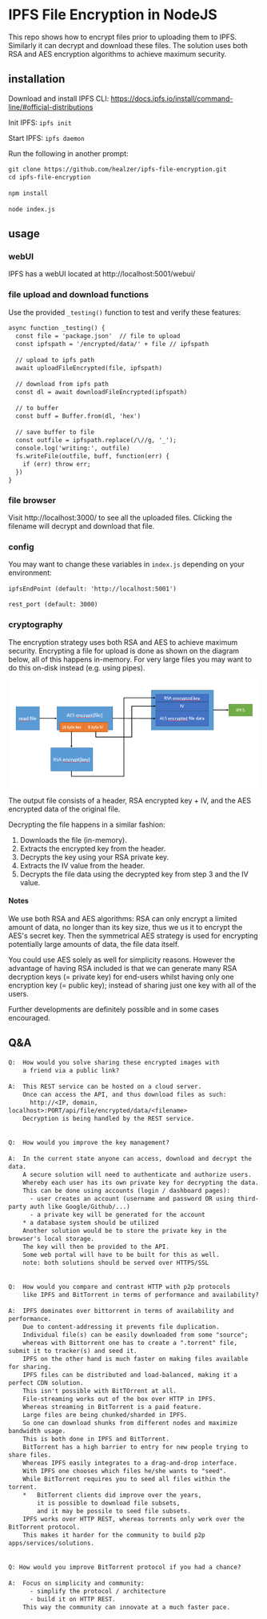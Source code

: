 # IPFS File Encryption in NodeJS

This repo shows how to encrypt files prior to uploading them to IPFS. Similarly it can decrypt and download these files. The solution uses both RSA and AES encryption algorithms to achieve maximum security.

## installation
Download and install IPFS CLI: https://docs.ipfs.io/install/command-line/#official-distributions

Init IPFS: `ipfs init`

Start IPFS: `ipfs daemon`

Run the following in another prompt:
```
git clone https://github.com/healzer/ipfs-file-encryption.git
cd ipfs-file-encryption

npm install

node index.js
```
## usage

### webUI
IPFS has a webUI located at http://localhost:5001/webui/

### file upload and download functions
Use the provided `_testing()` function to test and verify these features:

```JS
async function _testing() {
  const file = 'package.json'  // file to upload
  const ipfspath = '/encrypted/data/' + file // ipfspath
  
  // upload to ipfs path
  await uploadFileEncrypted(file, ipfspath)
  
  // download from ipfs path
  const dl = await downloadFileEncrypted(ipfspath)
  
  // to buffer
  const buff = Buffer.from(dl, 'hex')

  // save buffer to file
  const outfile = ipfspath.replace(/\//g, '_');
  console.log('writing:', outfile)
  fs.writeFile(outfile, buff, function(err) {
    if (err) throw err;
  })
}
```
### file browser
Visit http://localhost:3000/ to see all the uploaded files. Clicking the filename will decrypt and download that file.

### config
You may want to change these variables in `index.js` depending on your environment:

`ipfsEndPoint (default: 'http://localhost:5001')`

`rest_port (default: 3000)`

### cryptography

The encryption strategy uses both RSA and AES to achieve maximum security.
Encrypting a file for upload is done as shown on the diagram below, all of this happens in-memory.
For very large files you may want to do this on-disk instead (e.g. using pipes).

![file forward encryption](/assets/imgs/ipfs_encrypt.png?raw=true)

The output file consists of a header, RSA encrypted key + IV, and the AES encrypted data of the original file.

Decrypting the file happens in a similar fashion:
1. Downloads the file (in-memory).
2. Extracts the encrypted key from the header.
3. Decrypts the key using your RSA private key.
4. Extracts the IV value from the header.
5. Decrypts the file data using the decrypted key from step 3 and the IV value.

#### Notes
We use both RSA and AES algorithms: RSA can only encrypt a limited amount of data, no longer than its key size, thus we us it to encrypt the AES's secret key. Then the symmetrical AES strategy is used for encrypting potentially large amounts of data, the file data itself.

You could use AES solely as well for simplicity reasons. However the advantage of having RSA included is that we can generate many RSA decryption keys (= private key) for end-users whilst having only one encryption key (= public key); instead of sharing just one key with all of the users.

Further developments are definitely possible and in some cases encouraged.

## Q&A
```
Q:  How would you solve sharing these encrypted images with
    a friend via a public link?
    
A:  This REST service can be hosted on a cloud server.
    Once can access the API, and thus download files as such:
      http://<IP, domain, localhost>:PORT/api/file/encrypted/data/<filename>
    Decryption is being handled by the REST service.
  
  
Q:  How would you improve the key management?

A:  In the current state anyone can access, download and decrypt the data.
    A secure solution will need to authenticate and authorize users.
    Whereby each user has its own private key for decrypting the data.
    This can be done using accounts (login / dashboard pages):
      - user creates an account (username and password OR using third-party auth like Google/Github/...)
      - a private key will be generated for the account
    * a database system should be utilized
    Another solution would be to store the private key in the browser's local storage.
    The key will then be provided to the API.
    Some web portal will have to be built for this as well.
    note: both solutions should be served over HTTPS/SSL
    
    
Q:  How would you compare and contrast HTTP with p2p protocols
    like IPFS and BitTorrent in terms of performance and availability?
    
A:  IPFS dominates over bittorrent in terms of availability and performance.
    Due to content-addressing it prevents file duplication.
    Individual file(s) can be easily downloaded from some "source";
    whereas with Bittorrent one has to create a ".torrent" file, submit it to tracker(s) and seed it.
    IPFS on the other hand is much faster on making files available for sharing.
    IPFS files can be distributed and load-balanced, making it a perfect CDN solution.
    This isn't possible with BitTOrrent at all.
    File-streaming works out of the box over HTTP in IPFS.
    Whereas streaming in BitTorrent is a paid feature.
    Large files are being chunked/sharded in IPFS.
    So one can download shunks from different nodes and maximize bandwidth usage.
    This is both done in IPFS and BitTorrent.
    BitTorrent has a high barrier to entry for new people trying to share files.
    Whereas IPFS easily integrates to a drag-and-drop interface.
    With IPFS one chooses which files he/she wants to "seed".
    While BitTorrent requires you to seed all files within the torrent.
    *   BitTorrent clients did improve over the years,
        it is possible to download file subsets,
        and it may be possile to seed file subsets.
    IPFS works over HTTP REST, whereas torrents only work over the BitTorrent protocol.
    This makes it harder for the community to build p2p apps/services/solutions.
    
    
Q: How would you improve BitTorrent protocol if you had a chance?

A:  Focus on simplicity and community:
      - simplify the protocol / architecture
      - build it on HTTP REST.
    This way the community can innovate at a much faster pace.
    
    
```
